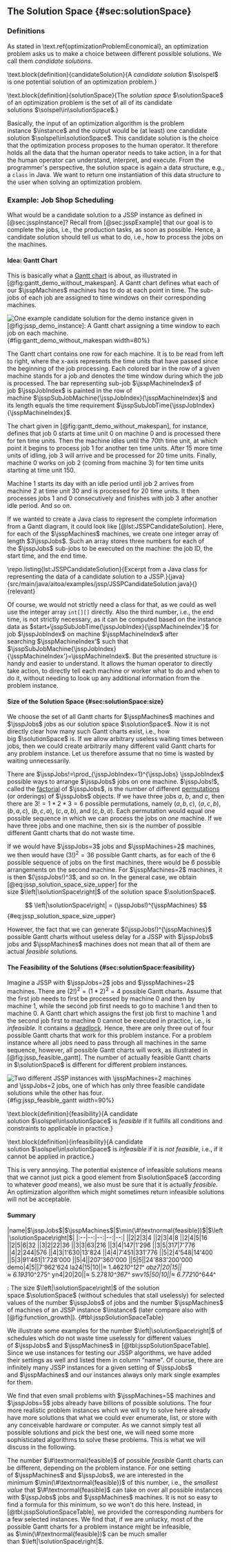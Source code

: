## The Solution Space {#sec:solutionSpace}

### Definitions

As stated in \text.ref{optimizationProblemEconomical}, an optimization problem asks us to make a choice between different possible solutions.
We call them *candidate solutions*.

\text.block{definition}{candidateSolution}{A *candidate solution*&nbsp;$\solspel$ is one potential solution of an optimization problem.}

\text.block{definition}{solutionSpace}{The *solution space*&nbsp;$\solutionSpace$ of an optimization problem is the set of all of its candidate solutions&nbsp;$\solspel\in\solutionSpace$.}

Basically, the input of an optimization algorithm is the problem instance&nbsp;$\instance$ and the output would be (at least) one candidate solution&nbsp;$\solspel\in\solutionSpace$.
This candidate solution is the choice that the optimization process proposes to the human operator.
It therefore holds all the data that the human operator needs to take action, in a for that the human operator can understand, interpret, and execute.
From the programmer's perspective, the solution space is again a data structure, e.g., a `class` in Java.
We want to return one instantiation of this data structure to the user when solving an optimization problem.

### Example: Job Shop Scheduling

What would be a candidate solution to a JSSP instance as defined in [@sec:jsspInstance]?
Recall from [@sec:jsspExample] that our goal is to complete the jobs, i.e., the production tasks, as soon as possible.
Hence, a candidate solution should tell us what to do, i.e., how to process the jobs on the machines.

#### Idea: Gantt Chart

This is basically what a [Gantt chart](http://en.wikipedia.org/wiki/Gantt_chart) is about, as illustrated in [@fig:gantt_demo_without_makespan].
A Gantt chart defines what each of our&nbsp;$\jsspMachines$ machines has to do at each point in time.
The sub-jobs of each job are assigned to time windows on their corresponding machines.

![One example candidate solution for the demo instance given in [@fig:jssp_demo_instance]: A Gantt chart assigning a time window to each job on each machine.](\relative.path{gantt_demo_without_makespan.svgz}){#fig:gantt_demo_without_makespan width=80%}

The Gantt chart contains one row for each machine.
It is to be read from left to right, where the x-axis represents the time units that have passed since the beginning of the job processing.
Each colored bar in the row of a given machine stands for a job and denotes the time window during which the job is processed.
The bar representing sub-job&nbsp;$\jsspMachineIndex$ of job&nbsp;$\jsspJobIndex$ is painted in the row of machine&nbsp;$\jsspSubJobMachine{\jsspJobIndex}{\jsspMachineIndex}$ and its length equals the time requirement&nbsp;$\jsspSubJobTime{\jsspJobIndex}{\jsspMachineIndex}$.

The chart given in [@fig:gantt_demo_without_makespan], for instance, defines that job&nbsp;0 starts at time unit&nbsp;0 on machine&nbsp;0 and is processed there for ten time units.
Then the machine idles until the 70th time unit, at which point it begins to process job&nbsp;1 for another ten time units.
After 15&nbsp;more time units of idling, job&nbsp;3 will arrive and be processed for 20&nbsp;time units.
Finally, machine&nbsp;0 works on job&nbsp;2 (coming from machine&nbsp;3) for ten time units starting at time unit&nbsp;150.

Machine&nbsp;1 starts its day with an idle period until job&nbsp;2 arrives from machine&nbsp;2 at time unit&nbsp;30 and is processed for 20&nbsp;time units.
It then processes jobs&nbsp;1 and&nbsp;0 consecutively and finishes with job&nbsp;3 after another idle period.
And so on.

If we wanted to create a Java class to represent the complete information from a Gantt diagram, it could look like [@lst:JSSPCandidateSolution].
Here, for each of the&nbsp;$\jsspMachines$ machines, we create one integer array of length&nbsp;$3\jsspJobs$.
Such an array stores three numbers for each of the&nbsp;$\jsspJobs$ sub-jobs to be executed on the machine: the job ID, the start time, and the end time.

\repo.listing{lst:JSSPCandidateSolution}{Excerpt from a Java class for representing the data of a candidate solution to a JSSP.}{java}{src/main/java/aitoa/examples/jssp/JSSPCandidateSolution.java}{}{relevant}

Of course, we would not strictly need a class for that, as we could as well use the integer array `int[][]` directly.
Also the third number, i.e., the end time, is not strictly necessary, as it can be computed based on the instance data as $start+\jsspSubJobTime{\jsspJobIndex}{\jsspMachineIndex'}$ for job&nbsp;$\jsspJobIndex$ on machine&nbsp;$\jsspMachineIndex$ after searching&nbsp;$\jsspMachineIndex'$ such that $\jsspSubJobMachine{\jsspJobIndex}{\jsspMachineIndex'}=\jsspMachineIndex$.
But the presented structure is handy and easier to understand.
It allows the human operator to directly take action, to directly tell each machine or worker what to do and when to do it, without needing to look up any additional information from the problem instance.

#### Size of the Solution Space {#sec:solutionSpace:size}

We choose the set of all Gantt charts for $\jsspMachines$&nbsp;machines and $\jsspJobs$&nbsp;jobs as our solution space&nbsp;$\solutionSpace$.
Now it is not directly clear how many such Gantt charts exist, i.e., how big&nbsp;$\solutionSpace$ is.
If we allow arbitrary useless waiting times between jobs, then we could create arbitrarily many different valid Gantt charts for any problem instance.
Let us therefore assume that no time is wasted by waiting unnecessarily.

There are&nbsp;$\jsspJobs!=\prod_{\jsspJobIndex=1}^{\jsspJobs} \jsspJobIndex$ possible ways to arrange $\jsspJobs$&nbsp;jobs on one machine.
$\jsspJobs!$, called the [factorial](http://en.wikipedia.org/wiki/Factorial) of&nbsp;$\jsspJobs$, is the number of different [permutations](http://en.wikipedia.org/wiki/Permutation) (or orderings) of&nbsp;$\jsspJobs$ objects.
If we have three jobs $a$, $b$, and $c$, then there are $3!=1*2*3=6$ possible permutations, namely $(a,b,c)$, $(a,c,b)$, $(b,a,c)$, $(b, c, a)$, $(c, a, b)$, and $(c, b, a)$.
Each permutation would equal one possible sequence in which we can process the jobs on *one* machine.
If we have three jobs and one machine, then six is the number of possible different Gantt charts that do not waste time.

If we would have&nbsp;$\jsspJobs=3$ jobs and&nbsp;$\jsspMachines=2$ machines, we then would have $(3!)^2=36$ possible Gantt charts, as for each of the&nbsp;6 possible sequence of jobs on the first machines, there would be&nbsp;6 possible arrangements on the second machine.
For&nbsp;$\jsspMachines=2$ machines, it is then $(\jsspJobs!)^3$, and so on.
In the general case, we obtain [@eq:jssp_solution_space_size_upper] for the size&nbsp;$\left|\solutionSpace\right|$ of the solution space&nbsp;$\solutionSpace$.

$$ \left|\solutionSpace\right| = (\jsspJobs!)^{\jsspMachines} $$ {#eq:jssp_solution_space_size_upper}

However, the fact that we can generate $(\jsspJobs!)^{\jsspMachines}$ possible Gantt charts without useless delay for a JSSP with&nbsp;$\jsspJobs$ jobs and&nbsp;$\jsspMachines$ machines does not mean that all of them are actual *feasible* solutions.

#### The Feasibility of the Solutions {#sec:solutionSpace:feasibility}

Imagine a JSSP with&nbsp;$\jsspJobs=2$ jobs and&nbsp;$\jsspMachines=2$ machines.
There are&nbsp;$(2!)^2=(1*2)^2=4$ possible Gantt charts.
Assume that the first job needs to first be processed by machine&nbsp;0 and then by machine&nbsp;1, while the second job first needs to go to machine&nbsp;1 and then to machine&nbsp;0.
A Gantt chart which assigns the first job first to machine&nbsp;1 and the second job first to machine&nbsp;$0$ cannot be executed in practice, i.e., is *infeasible*.
It contains a [deadlock](http://en.wikipedia.org/wiki/Deadlock).
Hence, there are only three out of four possible Gantt charts that work for this problem instance.
For a problem instance where all jobs need to pass through all machines in the same sequence, however, all possible Gantt charts will work, as illustrated in [@fig:jssp_feasible_gantt].
The number of actually feasible Gantt charts in&nbsp;$\solutionSpace$ is different for different problem instances.

![Two different JSSP instances with&nbsp;$\jsspMachines=2$ machines and&nbsp;$\jsspJobs=2$ jobs, one of which has only three feasible candidate solutions while the other has four.](\relative.path{jssp_feasible_gantt.svgz}){#fig:jssp_feasible_gantt width=90%}

\text.block{definition}{feasibility}{A candidate solution&nbsp;$\solspel\in\solutionSpace$ is *feasible* if it fulfills all conditions and constraints to applicable in practice.}

\text.block{definition}{infeasibility}{A candidate solution&nbsp;$\solspel\in\solutionSpace$ is *infeasible* if it is *not feasible*, i.e., if it cannot be applied in practice.}

This is very annoying.
The potential existence of infeasible solutions means that we cannot just pick a good element from&nbsp;$\solutionSpace$ (according to whatever *good* means), we also must be sure that it is actually *feasible*.
An optimization algorithm which might sometimes return infeasible solutions will not be acceptable. 

#### Summary 

|name|$\jsspJobs$|$\jsspMachines$|$\min(\#\textnormal{feasible})$|$\left|\solutionSpace\right|$|
|:--|--:|--:|--:|--:|
||2|2|3|4
||2|3|4|8
||2|4|5|16
||2|5|6|32
||3|2|22|36
||3|3|63|216
||3|4|147|1'296
||3|5|317|7'776
||4|2|244|576
||4|3|1'630|13'824
||4|4|7'451|331'776
||5|2|4'548|14'400
||5|3|91'461|1'728'000
||5|4||207'360'000
||5|5||24'883'200'000
demo|4|5||7'962'624
la24|15|10||$\approx$&nbsp;1.462*10^121^
abz7|20|15||$\approx$&nbsp;6.193*10^275^
yn4|20|20||$\approx$&nbsp;5.278*10^367^
swv15|50|10||$\approx$&nbsp;6.772*10^644^

: The size&nbsp;$\left|\solutionSpace\right|$ of the solution space&nbsp;$\solutionSpace$ (without schedules that stall uselessly) for selected values of the number&nbsp;$\jsspJobs$ of jobs and the number&nbsp;$\jsspMachines$ of machines of an JSSP instance&nbsp;$\instance$ (later compare also with [@fig:function_growth]). {#tbl:jsspSolutionSpaceTable}

We illustrate some examples for the number&nbsp;$\left|\solutionSpace\right|$ of schedules which do not waste time uselessly for different values of&nbsp;$\jsspJobs$ and&nbsp;$\jsspMachines$ in [@tbl:jsspSolutionSpaceTable].
Since we use instances for testing our JSSP algorithms, we have added their settings as well and listed them in column "name".
Of course, there are infinitely many JSSP instances for a given setting of&nbsp;$\jsspJobs$ and&nbsp;$\jsspMachines$ and our instances always only mark single examples for them. 

We find that even small problems with $\jsspMachines=5$ machines and $\jsspJobs=5$ jobs already have billions of possible solutions.
The four more realistic problem instances which we will try to solve here already have more solutions that what we could ever enumerate, list, or store with any conceivable hardware or computer.
As we cannot simply test all possible solutions and pick the best one, we will need some more sophisticated algorithms to solve these problems.
This is what we will discuss in the following.

The number&nbsp;$\#\textnormal{feasible}$ of possible *feasible* Gantt charts can be different, depending on the problem instance.
For one setting of&nbsp;$\jsspMachines$ and&nbsp;$\jsspJobs$, we are interested in the minimum&nbsp;$\min(\#\textnormal{feasible})$ of this number, i.e., the *smallest value* that&nbsp;$\#\textnormal{feasible}$ can take on over all possible instances with $\jsspJobs$&nbsp;jobs and $\jsspMachines$&nbsp;machines.
It is not so easy to find a formula for this minimum, so we won't do this here.
Instead, in [@tbl:jsspSolutionSpaceTable], we provided the corresponding numbers for a few selected instances.
We find that, if we are unlucky, most of the possible Gantt charts for a problem instance might be infeasible, as&nbsp;$\min(\#\textnormal{feasible})$ can be much smaller than&nbsp;$\left|\solutionSpace\right|$.

